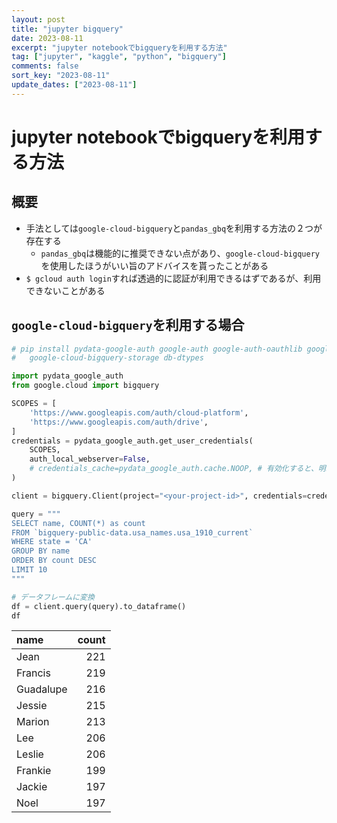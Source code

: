 ```yaml
---
layout: post
title: "jupyter bigquery"
date: 2023-08-11
excerpt: "jupyter notebookでbigqueryを利用する方法"
tag: ["jupyter", "kaggle", "python", "bigquery"]
comments: false
sort_key: "2023-08-11"
update_dates: ["2023-08-11"]
---
```


# jupyter notebookでbigqueryを利用する方法

## 概要
 - 手法としては`google-cloud-bigquery`と`pandas_gbq`を利用する方法の２つが存在する
   - `pandas_gbq`は機能的に推奨できない点があり、`google-cloud-bigquery`を使用したほうがいい旨のアドバイスを貰ったことがある
 - `$ gcloud auth login`すれば透過的に認証が利用できるはずであるが、利用できないことがある

## `google-cloud-bigquery`を利用する場合

```python
# pip install pydata-google-auth google-auth google-auth-oauthlib google-auth-httplib2 google-api-python-client google-cloud-bigquery \
#   google-cloud-bigquery-storage db-dtypes

import pydata_google_auth
from google.cloud import bigquery

SCOPES = [
    'https://www.googleapis.com/auth/cloud-platform',
    'https://www.googleapis.com/auth/drive',
]
credentials = pydata_google_auth.get_user_credentials(
    SCOPES,
    auth_local_webserver=False,
    # credentials_cache=pydata_google_auth.cache.NOOP, # 有効化すると、明示的にキャッシュを使用しない
)

client = bigquery.Client(project="<your-project-id>", credentials=credentials)

query = """
SELECT name, COUNT(*) as count
FROM `bigquery-public-data.usa_names.usa_1910_current`
WHERE state = 'CA'
GROUP BY name
ORDER BY count DESC
LIMIT 10
"""

# データフレームに変換
df = client.query(query).to_dataframe()
df
```

| name      |   count |
|:----------|--------:|
| Jean      |     221 |
| Francis   |     219 |
| Guadalupe |     216 |
| Jessie    |     215 |
| Marion    |     213 |
| Lee       |     206 |
| Leslie    |     206 |
| Frankie   |     199 |
| Jackie    |     197 |
| Noel      |     197 |
